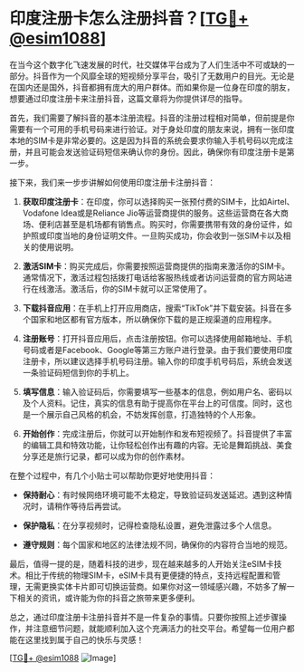 # 印度注册卡怎么注册抖音？[[TG💪+ @esim1088](https://t.me/s/esim1088)]

在当今这个数字化飞速发展的时代，社交媒体平台成为了人们生活中不可或缺的一部分。抖音作为一个风靡全球的短视频分享平台，吸引了无数用户的目光。无论是在国内还是国外，抖音都拥有庞大的用户群体。而如果你是一位身在印度的朋友，想要通过印度注册卡来注册抖音，这篇文章将为你提供详尽的指导。

首先，我们需要了解抖音的基本注册流程。抖音的注册过程相对简单，但前提是你需要有一个可用的手机号码来进行验证。对于身处印度的朋友来说，拥有一张印度本地的SIM卡是非常必要的。这是因为抖音的系统会要求你输入手机号码以完成注册，并且可能会发送验证码短信来确认你的身份。因此，确保你有印度注册卡是第一步。

接下来，我们来一步步讲解如何使用印度注册卡注册抖音：

1. **获取印度注册卡**：在印度，你可以选择购买一张预付费的SIM卡，比如Airtel、Vodafone Idea或是Reliance Jio等运营商提供的服务。这些运营商在各大商场、便利店甚至是机场都有销售点。购买时，你需要携带有效的身份证件，如护照或印度当地的身份证明文件。一旦购买成功，你会收到一张SIM卡以及相关的使用说明。

2. **激活SIM卡**：购买完成后，你需要按照运营商提供的指南来激活你的SIM卡。通常情况下，激活过程包括拨打电话给客服热线或者访问运营商的官方网站进行在线激活。激活后，你的SIM卡就可以正常使用了。

3. **下载抖音应用**：在手机上打开应用商店，搜索“TikTok”并下载安装。抖音在多个国家和地区都有官方版本，所以确保你下载的是正规渠道的应用程序。

4. **注册账号**：打开抖音应用后，点击注册按钮。你可以选择使用邮箱地址、手机号码或者是Facebook、Google等第三方账户进行登录。由于我们要使用印度注册卡，所以建议选择手机号码注册。输入你的印度手机号码后，系统会发送一条验证码短信到你的手机上。

5. **填写信息**：输入验证码后，你需要填写一些基本的信息，例如用户名、密码以及个人资料。记住，真实的信息有助于提高你在平台上的可信度。同时，这也是一个展示自己风格的机会，不妨发挥创意，打造独特的个人形象。

6. **开始创作**：完成注册后，你就可以开始制作和发布短视频了。抖音提供了丰富的编辑工具和特效功能，让你轻松创作出有趣的内容。无论是舞蹈挑战、美食分享还是旅行记录，都可以成为你的创作素材。

在整个过程中，有几个小贴士可以帮助你更好地使用抖音：

- **保持耐心**：有时候网络环境可能不太稳定，导致验证码发送延迟。遇到这种情况时，请稍作等待后再尝试。
  
- **保护隐私**：在分享视频时，记得检查隐私设置，避免泄露过多个人信息。
  
- **遵守规则**：每个国家和地区的法律法规不同，确保你的内容符合当地的规范。

最后，值得一提的是，随着科技的进步，现在越来越多的人开始关注eSIM卡技术。相比于传统的物理SIM卡，eSIM卡具有更便捷的特点，支持远程配置和管理，无需更换实体卡片即可切换运营商。如果你对这一领域感兴趣，不妨多了解一下相关的资讯，或许能为你的抖音之旅带来更多便利。

总之，通过印度注册卡注册抖音并不是一件复杂的事情。只要你按照上述步骤操作，并注意细节问题，就能顺利加入这个充满活力的社交平台。希望每一位用户都能在这里找到属于自己的快乐与灵感！

[[TG💪+ @esim1088](https://t.me/s/esim1088) ![Image](https://i.postimg.cc/4NQfJmqS/Snipaste-2025-05-13-00-14-12.png)]